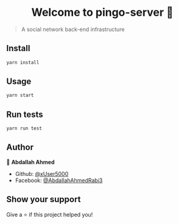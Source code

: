 <h1 align="center">Welcome to pingo-server 👋</h1>

> A social network back-end infrastructure

## Install

```sh
yarn install
```

## Usage

```sh
yarn start
```

## Run tests

```sh
yarn run test
```

## Author

👤 **Abdallah Ahmed**

* Github: [@xUser5000](https://github.com/xUser5000)
* Facebook: [@AbdallahAhmedRabi3](https://www.facebook.com/AbdallahAhmedRabi3)

## Show your support

Give a ⭐️ if this project helped you!
